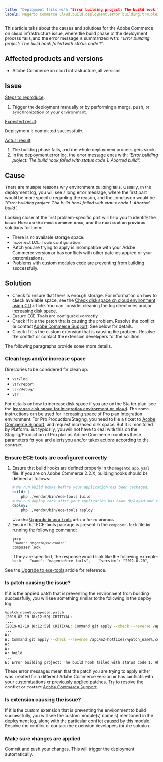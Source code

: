 ```yaml
---
title: "Deployment fails with "Error building project: The build hook failed with status code 1""
labels: Magento Commerce Cloud,build,deployment,error building,troubleshooting,Adobe Commerce,cloud infrastructure
---
```


This article talks about the causes and solutions for the Adobe Commerce on cloud infrastructure issue, where the build phase of the deployment process fails, and the error message is summarized with: *"Error building project: The build hook failed with status code 1"*.

## Affected products and versions

* Adobe Commerce on cloud infrastructure, all versions

## Issue

<ins>Steps to reproduce</ins>:

1. Trigger the deployment manually or by performing a merge, push, or synchronization of your environment.

<ins>Expected result</ins>:

Deployment is completed successfully.

<ins>Actual result</ins>:

1. The building phase fails, and the whole deployment process gets stuck.
1. In the deployment error log, the error message ends with: *"Error building project: The build hook failed with status code 1. Aborted build".*

## Cause

There are multiple reasons why environment building fails. Usually, in the deployment log, you will see a long error message, where the first part would be more specific regarding the reason, and the conclusion would be *"Error building project: The build hook failed with status code 1. Aborted build".*

Looking closer at the first problem-specific part will help you to identify the issue. Here are the most common ones, and the next section provides solutions for them:

* There is no available storage space.
* Incorrect ECE-Tools configuration.
* Patch you are trying to apply is incompatible with your Adobe Commerce version or has conflicts with other patches applied or your customizations.
* Problems with custom modules code are preventing from building successfully.

## Solution

* Check to ensure that there is enough storage. For information on how to check available space, see the [Check disk space on cloud environment using CLI](https://support.magento.com/hc/en-us/articles/360005932713) article. You can consider cleaning the log directories and/or increasing disk space.
* Ensure ECE-Tools are configured correctly.
* Check if it is the patch that is causing the problem. Resolve the conflict or contact [Adobe Commerce Support](https://support.magento.com/hc/en-us/articles/360019088251-Submit-a-support-ticket). See below for details.
* Check if it is the custom extension that is causing the problem. Resolve the conflict or contact the extension developers for the solution.

The following paragraphs provide some more details.

### Clean logs and/or increase space

Directories to be considered for clean up:

* `var/log`
* `var/report`
* `var/debug/`
* `var`

For details on how to increase disk space if you are on the Starter plan, see the [Increase disk space for Integration environment on cloud](https://support.magento.com/hc/en-us/articles/360005189554-Increase-disk-space-for-Integration-environment-on-Cloud). The same instructions can be used for increasing space of Pro plan Integration environment. For Pro Production/Staging, you need to file a ticket to [Adobe Commerce Support](https://support.magento.com/hc/en-us/articles/360019088251-Submit-a-support-ticket), and request increased disk space. But it is monitored by Platform. But typically, you will not have to deal with this on the Staging/Production of Pro plan as Adobe Commerce monitors these parameters for you and alerts you and/or takes actions according to the contract.

### Ensure ECE-tools are configured correctly

1. Ensure that build hooks are defined properly in the `magento.app.yaml` file. If you are on Adobe Commerce 2.2.X, building hooks should be defined as follows:
   ```yaml
   # We run build hooks before your application has been packaged.
   build: |
       php ./vendor/bin/ece-tools build
   # We run deploy hook after your application has been deployed and started.
   deploy: |
       php ./vendor/bin/ece-tools deploy
   ```
   Use the [Upgrade to ece-tools](https://devdocs.magento.com/guides/v2.3/cloud/project/ece-tools-upgrade-project.html) article for reference.
1. Ensure that ECE-tools package is present in the `composer.lock` file by running the following command:    <pre><code class="language-bash">grep '<code class="language-yaml">"name": "magento/ece-tools"</code>' composer.lock</code></pre>    If they are specified, the response would look like the following example:    ```bash    "name": "magento/ece-tools",    "version": "2002.0.20",    ```    

See the [Upgrade to ece-tools](https://devdocs.magento.com/guides/v2.3/cloud/project/ece-tools-upgrade-project.html) article for reference.

### Is patch causing the issue?

If it is the applied patch that is preventing the environment from building successfully, you will see something similar to the following in the deploy log:

```bash
%patch_name%.composer.patch
[2019-02-19 18:12:59] CRITICAL:
....
[2019-02-19 18:12:59] CRITICAL: Command git apply --check --reverse /app/m2-hotfixes/%patch_name%.composer.patch returned code 1
...
W:
W: Command git apply --check --reverse /app/m2-hotfixes/%patch_name%.composer.patch returned code 1
W:
W:
W: build
...
E: Error building project: The build hook failed with status code 1. Aborted build.
```

These error messages mean that the patch you are trying to apply either was created for a different Adobe Commerce version or has conflicts with your customizations or previously applied patches. Try to resolve the conflict or contact [Adobe Commerce Support](https://support.magento.com/hc/en-us/articles/360019088251-Submit-a-support-ticket).

### Is extension causing the issue?

If it is the custom extension that is preventing the environment to build successfully, you will see the custom module(s) name(s) mentioned in the deployment log, along with the particular conflict caused by this module. Resolve the conflict or contact the extension developers for the solution.

### Make sure changes are applied

Commit and push your changes. This will trigger the deployment automatically.
